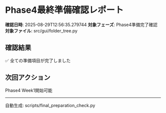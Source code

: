 # Phase4最終準備確認レポート

**確認日時**: 2025-08-29T12:56:35.279744
**対象フェーズ**: Phase4準備完了確認
**対象ファイル**: src/gui/folder_tree.py

## 確認結果

✅ 全ての準備項目が完了しました

## 次回アクション

Phase4 Week1開始可能

---
自動生成: scripts/final_preparation_check.py

